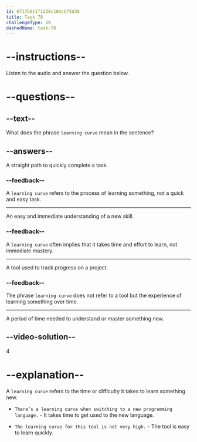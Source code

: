 ```yaml
---
id: 6717b611f1230c104cbf5d38
title: Task 78
challengeType: 19
dashedName: task-78
---
```


<!--
AUDIO REFERENCE:
Linda: It was quite a learning curve for us.
-->

# --instructions--

Listen to the audio and answer the question below.

# --questions--

## --text--

What does the phrase `learning curve` mean in the sentence?

## --answers--

A straight path to quickly complete a task.

### --feedback--

A `learning curve` refers to the process of learning something, not a quick and easy task.

---

An easy and immediate understanding of a new skill.

### --feedback--

A `learning curve` often implies that it takes time and effort to learn, not immediate mastery.

---

A tool used to track progress on a project.

### --feedback--

The phrase `learning curve` does not refer to a tool but the experience of learning something over time.

---

A period of time needed to understand or master something new.

## --video-solution--

4

# --explanation--

A `learning curve` refers to the time or difficulty it takes to learn something new.

- `There’s a learning curve when switching to a new programming language.` - It takes time to get used to the new language.

- `The learning curve for this tool is not very high.` - The tool is easy to learn quickly.

